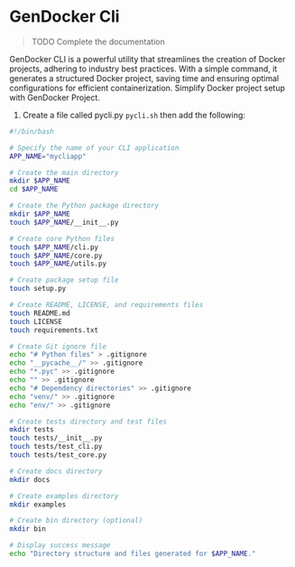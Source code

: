 # GenDocker Cli

> 
> TODO
> Complete the documentation
> 

GenDocker CLI is a powerful utility that streamlines the creation of Docker projects, adhering to industry best practices. With a simple command, it generates a structured Docker project, saving time and ensuring optimal configurations for efficient containerization. Simplify Docker project setup with GenDocker Project.

1. Create a file called pycli.py `pycli.sh` then add the following:

```bash
#!/bin/bash

# Specify the name of your CLI application
APP_NAME="mycliapp"

# Create the main directory
mkdir $APP_NAME
cd $APP_NAME

# Create the Python package directory
mkdir $APP_NAME
touch $APP_NAME/__init__.py

# Create core Python files
touch $APP_NAME/cli.py
touch $APP_NAME/core.py
touch $APP_NAME/utils.py

# Create package setup file
touch setup.py

# Create README, LICENSE, and requirements files
touch README.md
touch LICENSE
touch requirements.txt

# Create Git ignore file
echo "# Python files" > .gitignore
echo "__pycache__/" >> .gitignore
echo "*.pyc" >> .gitignore
echo "" >> .gitignore
echo "# Dependency directories" >> .gitignore
echo "venv/" >> .gitignore
echo "env/" >> .gitignore

# Create tests directory and test files
mkdir tests
touch tests/__init__.py
touch tests/test_cli.py
touch tests/test_core.py

# Create docs directory
mkdir docs

# Create examples directory
mkdir examples

# Create bin directory (optional)
mkdir bin

# Display success message
echo "Directory structure and files generated for $APP_NAME."
```



